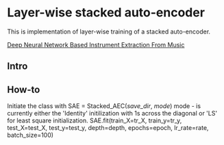 # Layer-wise stacked auto-encoder
This is implementation of layer-wise training of a stacked auto-encoder.


[Deep Neural Network Based Instrument Extraction From Music](http://150.162.46.34:8080/icassp2015/pdfs/0002135.pdf)

## Intro

## How-to
Initiate the class with 
SAE = Stacked_AEC(*save_dir*, *mode*)
mode - is currently either the 'Identity' initilization with 1s across the diagonal or 'LS' for least square initialization.
SAE.fit(train_X=tr_X, train_y=tr_y, test_X=test_X, test_y=test_y, depth=depth, epochs=epoch, lr_rate=rate, batch_size=100)

